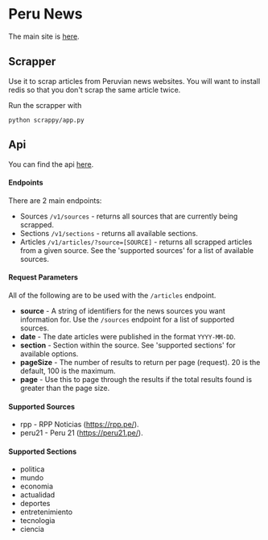 <h1>Peru News</h1>

The main site is [here](https://www.perunews.xyz/).


<h2>Scrapper</h2>

Use it to scrap articles from Peruvian news websites. You will want to install redis
so that you don't scrap the same article twice.

Run the scrapper with

    python scrappy/app.py


<h2>Api</h2>

You can find the api [here](https://api.perunews.xyz/v1/sources).

<h4>Endpoints</h4>
There are 2 main endpoints:

 * Sources `/v1/sources` - returns all sources that are currently being scrapped.
 * Sections `/v1/sections` - returns all available sections.
 * Articles `/v1/articles/?source=[SOURCE]` - returns all scrapped articles from a given source. See the 'supported sources'
     for a list of available sources. 

<h4>Request Parameters</h4>

All of the following are to be used with the `/articles` endpoint.

 * **source** - A string of identifiers for the news sources you want information for. Use the `/sources` endpoint for a list
              of supported sources.
 * **date** - The date articles were published in the format `YYYY-MM-DD`.
 * **section** - Section within the source. See 'supported sections' for available options.
 * **pageSize** - The number of results to return per page (request). 20 is the default, 100 is the maximum.
 * **page** - Use this to page through the results if the total results found is greater than the page size.

<h4>Supported Sources</h4>

 * rpp - RPP Noticias (https://rpp.pe/).
 * peru21 - Peru 21 (https://peru21.pe/).

<h4>Supported Sections</h4>

 * politica
 * mundo
 * economia
 * actualidad
 * deportes
 * entretenimiento
 * tecnologia
 * ciencia
